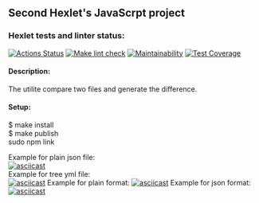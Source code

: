 ## Second Hexlet's JavaScrpt project  
  
### Hexlet tests and linter status:
[![Actions Status](https://github.com/Logan4646/backend-project-46/workflows/hexlet-check/badge.svg)](https://github.com/Logan4646/backend-project-46/actions)
[![Make lint check](https://github.com/Logan4646/backend-project-46/actions/workflows/make-lint-check.yml/badge.svg)](https://github.com/Logan4646/backend-project-46/actions)
[![Maintainability](https://api.codeclimate.com/v1/badges/a605e7b84bfbca08197d/maintainability)](https://codeclimate.com/github/Logan4646/backend-project-46/maintainability)
[![Test Coverage](https://api.codeclimate.com/v1/badges/a605e7b84bfbca08197d/test_coverage)](https://codeclimate.com/github/Logan4646/backend-project-46/test_coverage)    
  
#### Description:  
The utilite compare two files and generate the difference.  
  
#### Setup:  
$ make install  
$ make publish  
sudo npm link  
  
Example for plain json file:  
[![asciicast](https://asciinema.org/a/V5dH1MP7iyr982IYTA7vs8riD.png)](https://asciinema.org/a/V5dH1MP7iyr982IYTA7vs8riD)  
Example for tree yml file:  
[![asciicast](https://asciinema.org/a/HUMI8ZDrXbhb0UTeuu53QxbW7.png)](https://asciinema.org/a/HUMI8ZDrXbhb0UTeuu53QxbW7)
Example for plain format:
[![asciicast](https://asciinema.org/a/s0OoIwOFrmuCaHoUht67XeJcW.png)](https://asciinema.org/a/s0OoIwOFrmuCaHoUht67XeJcW)
Example for json format:
[![asciicast](https://asciinema.org/a/auOyVvUm1tVi419au8IvI0dsg.png)](https://asciinema.org/a/auOyVvUm1tVi419au8IvI0dsg)  
